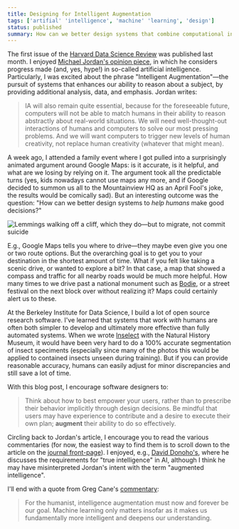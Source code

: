 ```yaml
---
title: Designing for Intelligent Augmentation
tags: ['artifial' 'intelligence', 'machine' 'learning', 'design']
status: published
summary: How can we better design systems that combine computational inference and human intelligence?
---
```



The first issue of the [Harvard Data Science Review](https://hdsr.mitpress.mit.edu/) was published last month.  I enjoyed [Michael Jordan's opinion piece](https://hdsr.mitpress.mit.edu/pub/wot7mkc1), in which he considers progress made (and, yes, hype!) in so-called artificial intelligence.  Particularly, I was excited about the phrase "Intelligent Augmentation"—the pursuit of systems that enhances our ability to reason about a subject, by providing additional analysis, data, and emphasis. Jordan writes:

> IA will also remain quite essential, because for the foreseeable future, computers will not be able to match humans in their ability to reason abstractly about real-world situations. We will need well-thought-out interactions of humans and computers to solve our most pressing problems. And we will want computers to trigger new levels of human creativity, not replace human creativity (whatever that might mean).

A week ago, I attended a family event where I got pulled into a surprisingly animated argument around Google Maps: is it accurate, is it helpful, and what are we losing by relying on it. The argument took all the predictable turns (yes, kids nowadays cannot use maps any more, and if Google decided to summon us all to the Mountainview HQ as an April Fool's joke, the results would be comically sad). But an interesting outcome was the question: "How can we better design systems to *help humans* make good decisions?"

![Lemmings walking off a cliff, which they do—but to migrate, not commit suicide](https://i.ytimg.com/vi/fmnTfkFN3KE/hqdefault.jpg)

E.g., Google Maps tells you where to drive—they maybe even give you one or two route options.  But the overarching goal is to get you to your destination in the shortest amount of time.  What if you felt like taking a scenic drive, or wanted to explore a bit?  In that case, a map that showed a compass and traffic for all nearby roads would be much more helpful. How many times to we drive past a national monument such as [Bodie](http://www.parks.ca.gov/?page_id=509), or a street festival on the next block over without realizing it? Maps could certainly alert us to these.

At the Berkeley Institute for Data Science, I build a lot of open source research software. I've learned that systems that work *with* humans are often both simpler to develop and ultimately more effective than fully automated systems. When we wrote [Inselect](https://naturalhistorymuseum.github.io/inselect/) with the Natural History Museum, it would have been very hard to do a 100% accurate segmentation of insect speciments (especially since many of the photos this would be applied to contained insects unseen during training).  But if you can provide reasonable accuracy, humans can easily adjust for minor discrepancies and still save a lot of time.

With this blog post, I encourage software designers to:

> Think about how to best empower your users, rather than to prescribe their behavior implicitly through design decisions.  Be mindful that users may have experience to contribute and a desire to execute their own plan; **augment** their ability to do so effectively.

Circling back to Jordan's article, I encourage you to read the various commentaries (for now, the easiest way to find them is to scroll down to the article on the [journal front-page](https://hdsr.mitpress.mit.edu/)).  I enjoyed, e.g., [David Donoho's](https://hdsr.mitpress.mit.edu/pub/rim3pvdw), where he discusses the requirements for "true intelligence" in AI, although I think he may have misinterpreted Jordan's intent with the term "augmented intelligence".

I'll end with a quote from Greg Cane's [commentary](https://hdsr.mitpress.mit.edu/pub/kyzf7fjv):

> For the humanist, intelligence augmentation must now and forever be our goal. Machine learning only matters insofar as it makes us fundamentally more intelligent and deepens our understanding.
